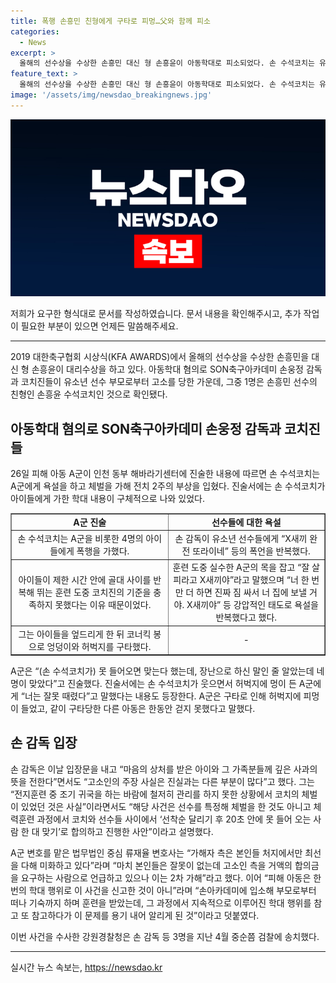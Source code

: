 ```yaml
---
title: 폭행 손흥민 친형에게 구타로 피멍…父와 함께 피소
categories:
  - News
excerpt: >
  올해의 선수상을 수상한 손흥민 대신 형 손흥윤이 아동학대로 피소되었다. 손 수석코치는 유소년 축구 선수들에게 가해진 학대로부터 여론의 비난을 받았다. 아동의 진술서에 따르면 손 수석코치는 훈련 도중 아이들에 대해 강압적이고 폭력적으로 행동했으며, 학대로 인해 아이들이 부상을 입었다. 손 감독은 입장문을 통해 사과했지만, 고소 측의 주장을 부인하고 있다. 이에 대한 법적인 조치가 이뤄지고 있으며, 사람들은 손흥민과의 형제 관계로 인해 특히 더 이에 대해 관심을 가질 것으로 예상된다.
feature_text: >
  올해의 선수상을 수상한 손흥민 대신 형 손흥윤이 아동학대로 피소되었다. 손 수석코치는 유소년 축구 선수들에게 가해진 학대로부터 여론의 비난을 받았다. 아동의 진술서에 따르면 손 수석코치는 훈련 도중 아이들에 대해 강압적이고 폭력적으로 행동했으며, 학대로 인해 아이들이 부상을 입었다. 손 감독은 입장문을 통해 사과했지만, 고소 측의 주장을 부인하고 있다. 이에 대한 법적인 조치가 이뤄지고 있으며, 사람들은 손흥민과의 형제 관계로 인해 특히 더 이에 대해 관심을 가질 것으로 예상된다.
image: '/assets/img/newsdao_breakingnews.jpg'
---
```


<p><img src="/assets/img/newsdao_breakingnews.jpg" alt="implanttips 속보" /></p>

<p>저희가 요구한 형식대로 문서를 작성하였습니다. 문서 내용을 확인해주시고, 추가 작업이 필요한 부분이 있으면 언제든 말씀해주세요. </p>

<hr />

<p data-ke-size="size16">2019 대한축구협회 시상식(KFA AWARDS)에서 올해의 선수상을 수상한 손흥민을 대신 형 손흥윤이 대리수상을 하고 있다. 아동학대 혐의로 SON축구아카데미 손웅정 감독과 코치진들이 유소년 선수 부모로부터 고소를 당한 가운데, 그중 1명은 손흥민 선수의 친형인 손흥윤 수석코치인 것으로 확인됐다.</p>

<h2 data-ke-size="size26">아동학대 혐의로 SON축구아카데미 손웅정 감독과 코치진들</h2>

<p data-ke-size="size16">26일 피해 아동 A군이 인천 동부 해바라기센터에 진술한 내용에 따르면 손 수석코치는 A군에게 욕설을 하고 체벌을 가해 전치 2주의 부상을 입혔다. 진술서에는 손 수석코치가 아이들에게 가한 학대 내용이 구체적으로 나와 있었다.</p>

<table style="width: 100%;" border="1">
<tbody>
<tr>
<td style="text-align: center; width: 50%; height: 17px;"><b>A군 진술</b></td>
<td style="text-align: center; width: 50%; height: 17px;"><b>선수들에 대한 욕설</b></td>
</tr>
<tr>
<td style="text-align: center; height: 17px;">손 수석코치는 A군을 비롯한 4명의 아이들에게 폭행을 가했다.</td>
<td style="text-align: center; height: 17px;">손 감독이 유소년 선수들에게 “X새끼 완전 또라이네” 등의 폭언을 반복했다.</td>
</tr>
<tr>
<td style="text-align: center; height: 17px;">아이들이 제한 시간 안에 골대 사이를 반복해 뛰는 훈련 도중 코치진의 기준을 충족하지 못했다는 이유 때문이었다.</td>
<td style="text-align: center; height: 17px;">훈련 도중 실수한 A군의 목을 잡고 “잘 살피라고 X새끼야”라고 말했으며 “너 한 번만 더 하면 진짜 짐 싸서 너 집에 보낼 거야. X새끼야” 등 강압적인 태도로 욕설을 반복했다고 했다.</td>
</tr>
<tr>
<td style="text-align: center; height: 17px;">그는 아이들을 엎드리게 한 뒤 코너킥 봉으로 엉덩이와 허벅지를 구타했다.</td>
<td style="text-align: center; height: 17px;">-</td>
</tr>
</tbody>
</table>

<p data-ke-size="size16">A군은 “(손 수석코치가) 못 들어오면 맞는다 했는데, 장난으로 하신 말인 줄 알았는데 네 명이 맞았다”고 진술했다. 진술서에는 손 수석코치가 웃으면서 허벅지에 멍이 든 A군에게 “너는 잘못 때렸다”고 말했다는 내용도 등장한다. A군은 구타로 인해 허벅지에 피멍이 들었고, 같이 구타당한 다른 아동은 한동안 걷지 못했다고 말했다.</p>

<h2 data-ke-size="size26">손 감독 입장</h2>

<p data-ke-size="size16">손 감독은 이날 입장문을 내고 “마음의 상처를 받은 아이와 그 가족분들께 깊은 사과의 뜻을 전한다”면서도 “고소인의 주장 사실은 진실과는 다른 부분이 많다”고 했다. 그는 “전지훈련 중 조기 귀국을 하는 바람에 철저히 관리를 하지 못한 상황에서 코치의 체벌이 있었던 것은 사실”이라면서도 “해당 사건은 선수를 특정해 체벌을 한 것도 아니고 체력훈련 과정에서 코치와 선수들 사이에서 ‘선착순 달리기 후 20초 안에 못 들어 오는 사람 한 대 맞기’로 합의하고 진행한 사안”이라고 설명했다.</p>

<p data-ke-size="size16">A군 변호를 맡은 법무법인 중심 류재율 변호사는 “가해자 측은 본인들 처지에서만 최선을 다해 미화하고 있다”라며 “마치 본인들은 잘못이 없는데 고소인 측을 거액의 합의금을 요구하는 사람으로 언급하고 있으나 이는 2차 가해”라고 했다. 이어 “피해 아동은 한 번의 학대 행위로 이 사건을 신고한 것이 아니”라며 “손아카데미에 입소해 부모로부터 떠나 기숙까지 하며 훈련을 받았는데, 그 과정에서 지속적으로 이루어진 학대 행위를 참고 또 참고하다가 이 문제를 용기 내어 알리게 된 것”이라고 덧붙였다.</p>

<p data-ke-size="size16">이번 사건을 수사한 강원경찰청은 손 감독 등 3명을 지난 4월 중순쯤 검찰에 송치했다.</p>

<hr />
실시간 뉴스 속보는, <a href="https://newsdao.kr" rel="dofollow">https://newsdao.kr</a>


